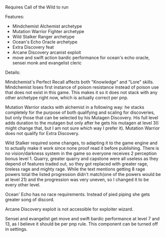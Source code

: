 Requires Call of the Wild to run

Features:
- Mindchemist Alchemist archetype
- Mutation Warrior Fighter archetype
- Wild Stalker Ranger archetype
- Ocean's Echo Oracle archetype
- Extra Discovery feat
- Arcane Discovery arcanist exploit
- move and swift action bardic performance for ocean's echo oracle, sensei monk and evangelist cleric

Details:

Mindchemist's Perfect Recall affects both "Knowledge" and "Lore" skills.
Mindchemist loses first instance of poison resistance instead of poison use that does not exist in this game.
This makes it so it does not stack with any other archetype right now, which is actually correct per pnp.

Mutation Warrior stacks with alchemist in a following way: he stacks completely for the purpose of both qualifying
and scaling for discoveries, but only those that can be selected by his Mutagen Discovery. His full level adds duration
to the mutagen but only after he gets his mutagen at level 3(I might change that, but I am not sure which way I prefer it).
Mutation Warrior does not qualify for Extra Discovery.

Wild Stalker required some changes, to adapting it to the game engine and to actually make it work since none proof read 
it before publishing.
There is no vision/darkness system in the game so everyone receives 2 perception bonus level 1.
Quarry, greater quarry and capstone were all useless as they depend of features traded out, so they got replaced
with greater rage, tireless rage and mighty rage.
While the text mentions getting 8 rage powers total the listed progression didn't match(one of the powers would be at level 21)
and the progression was very uneven, so I changed it to be every other level.

Ocean' Echo has no race requirements. Instead of pied piping she gets greater song of discord.

Arcane Discovery exploit is not accessible for exploiter wizard.

Sensei and evangelist get move and swift bardic performance at level 7 and 13, as I believe it should be per pnp rule.
This component can be turned off in settings.